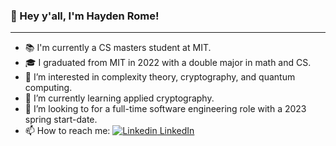 ### 👋 Hey y'all, I'm Hayden Rome!
___
- 📚 I'm currently a CS masters student at MIT.
- 🎓 I graduated from MIT in 2022 with a double major in math and CS.
- 👀 I’m interested in complexity theory, cryptography, and quantum computing.
- 🌱 I’m currently learning applied cryptography.
- 💼 I’m looking to for a full-time software engineering role with a 2023 spring start-date.
- 📫 How to reach me: [![Linkedin](https://i.stack.imgur.com/gVE0j.png) LinkedIn](https://www.linkedin.com/hrome/)
&nbsp;

<!---
hrome13/hrome13 is a ✨ special ✨ repository because its `README.md` (this file) appears on your GitHub profile.
You can click the Preview link to take a look at your changes.
  [![LinkedIn Badge](https://www.linkedin.com/in/hrome/)]
--->
